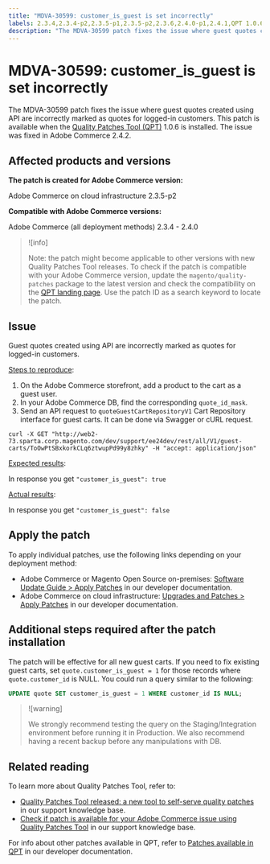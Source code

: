 ```yaml
---
title: "MDVA-30599: customer_is_guest is set incorrectly"
labels: 2.3.4,2.3.4-p2,2.3.5-p1,2.3.5-p2,2.3.6,2.4.0-p1,2.4.1,QPT 1.0.6,QPT patches,Magento Commerce,Magento Commerce Cloud,customer_is_guest,support tools,Adobe Commerce,cloud infrastructure,on-premises
description: "The MDVA-30599 patch fixes the issue where guest quotes created using API are incorrectly marked as quotes for logged-in customers. This patch is available when the [Quality Patches Tool (QPT)](https://support.magento.com/hc/en-us/articles/360047139492) 1.0.6 is installed. The issue was fixed in Adobe Commerce 2.4.2."
---
```


# MDVA-30599: customer_is_guest is set incorrectly

The MDVA-30599 patch fixes the issue where guest quotes created using API are incorrectly marked as quotes for logged-in customers. This patch is available when the [Quality Patches Tool (QPT)](https://support.magento.com/hc/en-us/articles/360047139492) 1.0.6 is installed. The issue was fixed in Adobe Commerce 2.4.2.

## Affected products and versions

**The patch is created for Adobe Commerce version:**

Adobe Commerce on cloud infrastructure 2.3.5-p2

**Compatible with Adobe Commerce versions:**

Adobe Commerce (all deployment methods) 2.3.4 - 2.4.0

>![info]
>
>Note: the patch might become applicable to other versions with new Quality Patches Tool releases. To check if the patch is compatible with your Adobe Commerce version, update the `magento/quality-patches` package to the latest version and check the compatibility on the [QPT landing page](https://devdocs.magento.com/quality-patches/tool.html#patch-grid). Use the patch ID as a search keyword to locate the patch.

## Issue

Guest quotes created using API are incorrectly marked as quotes for logged-in customers.

<u>Steps to reproduce</u>:

1. On the Adobe Commerce storefront, add a product to the cart as a guest user.
1. In your Adobe Commerce DB, find the corresponding `quote_id_mask`.
1. Send an API request to `quoteGuestCartRepositoryV1` Cart Repository interface for guest carts. It can be done via Swagger or cURL request.

```curl
curl -X GET "http://web2-73.sparta.corp.magento.com/dev/support/ee24dev/rest/all/V1/guest-carts/ToOwPtSBxkorkCLq6ztwupPd99y8zhky" -H "accept: application/json"
```

<u>Expected results</u>:

In response you get `"customer_is_guest": true`

<u>Actual results</u>:

In response you get `"customer_is_guest": false`

## Apply the patch

To apply individual patches, use the following links depending on your deployment method:

* Adobe Commerce or Magento Open Source on-premises: [Software Update Guide > Apply Patches](https://devdocs.magento.com/guides/v2.4/comp-mgr/patching/mqp.html) in our developer documentation.
* Adobe Commerce on cloud infrastructure: [Upgrades and Patches > Apply Patches](https://devdocs.magento.com/cloud/project/project-patch.html) in our developer documentation.

## Additional steps required after the patch installation

The patch will be effective for all new guest carts. If you need to fix existing guest carts, set `quote.customer_is_guest = 1` for those records where `quote.customer_id` is NULL. You could run a query similar to the following:

```sql
UPDATE quote SET customer_is_guest = 1 WHERE customer_id IS NULL;
```

>![warning]
>
>We strongly recommend testing the query on the Staging/Integration environment before running it in Production. We also recommend having a recent backup before any manipulations with DB.

## Related reading

To learn more about Quality Patches Tool, refer to:

* [Quality Patches Tool released: a new tool to self-serve quality patches](https://support.magento.com/hc/en-us/articles/360047139492) in our support knowledge base.
* [Check if patch is available for your Adobe Commerce issue using Quality Patches Tool](https://support.magento.com/hc/en-us/articles/360047125252) in our support knowledge base.

For info about other patches available in QPT, refer to [Patches available in QPT](https://devdocs.magento.com/quality-patches/tool.html#patch-grid) in our developer documentation.